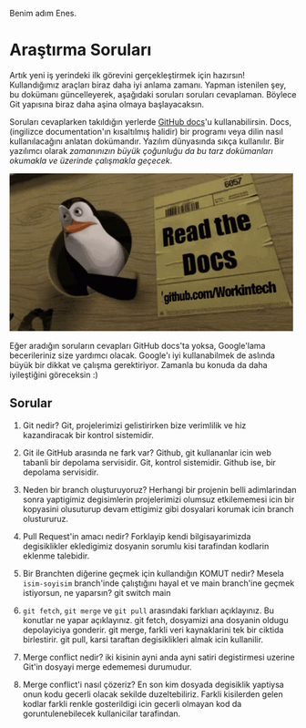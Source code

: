 Benim adım Enes.


# Araştırma Soruları

Artık yeni iş yerindeki ilk görevini gerçekleştirmek için hazırsın! Kullandığımız araçları biraz daha iyi anlama zamanı. Yapman istenilen şey, bu dokümanı güncelleyerek, aşağıdaki soruları soruları cevaplaman. Böylece Git yapısına biraz daha aşina olmaya başlayacaksın.

Soruları cevaplarken takıldığın yerlerde [GitHub docs](https://docs.github.com/en)'u kullanabilirsin. Docs, (ingilizce documentation'ın kısaltılmış halidir) bir programı veya dilin nasıl kullanılacağını anlatan dokümandır. Yazılım dünyasında sıkça kullanılır. Bir yazılımcı olarak _zamanınızın büyük çoğunluğu da bu tarz dokümanları okumakla ve üzerinde çalışmakla geçecek_.

![READ THE DOCS](https://github.com/Workintech/FSWeb-S1G1-Projesi-Web-Development-Projesi-icin-Git/blob/main/read-the-docs-wit.gif?raw=true)

Eğer aradığın soruların cevapları GitHub docs'ta yoksa, Google'lama becerileriniz size yardımcı olacak. Google'ı iyi kullanabilmek de aslında büyük bir dikkat ve çalışma gerektiriyor. Zamanla bu konuda da daha iyileştiğini göreceksin :)

## Sorular

1. Git nedir?
    Git, projelerimizi gelistirirken bize verimlilik ve hiz kazandiracak bir kontrol sistemidir. 

2. Git ile GitHub arasında ne fark var?
    Github, git kullananlar icin web tabanli bir depolama servisidir. Git, kontrol sistemidir. Github ise, bir depolama servisidir. 

3. Neden bir branch oluşturuyoruz?
    Herhangi bir projenin belli adimlarindan sonra yaptigimiz degisimlerin projelerimizi olumsuz etkilememesi icin bir kopyasini olusuturup devam ettigimiz gibi dosyalari korumak icin branch olustururuz. 

4. Pull Request'in amacı nedir?
    Forklayip kendi bilgisayarimizda degisiklikler ekledigimiz dosyanin sorumlu kisi tarafindan kodlarin eklenme talebidir.

5. Bir Branchten diğerine geçmek için kullandığın KOMUT nedir? Mesela `isim-soyisim` branch'inde çalıştığını hayal et ve main branch'ine geçmek istiyorsun, ne yaparsın?
    git switch main

6. `git fetch`, `git merge` ve `git pull` arasındaki farklıarı açıklayınız. Bu konutlar ne yapar açıklayınız.
    git fetch, dosyamizi ana dosyanin oldugu depolayiciya gonderir.
    git merge, farkli veri kaynaklarini tek bir ciktida birlestirir.
    git pull, karsi taraftan degisiklikleri almak icin kullanilir. 

7. Merge conflict nedir?
    iki kisinin ayni anda ayni satiri degistirmesi uzerine Git'in dosyayi merge edememesi durumudur.

8. Merge conflict'i nasıl çözeriz?
    En son kim dosyada degisiklik yaptiysa onun kodu gecerli olacak sekilde duzeltebiliriz. Farkli kisilerden gelen kodlar farkli renkle gosterildigi icin gecerli olmayan kod da goruntulenebilecek kullanicilar tarafindan. 
